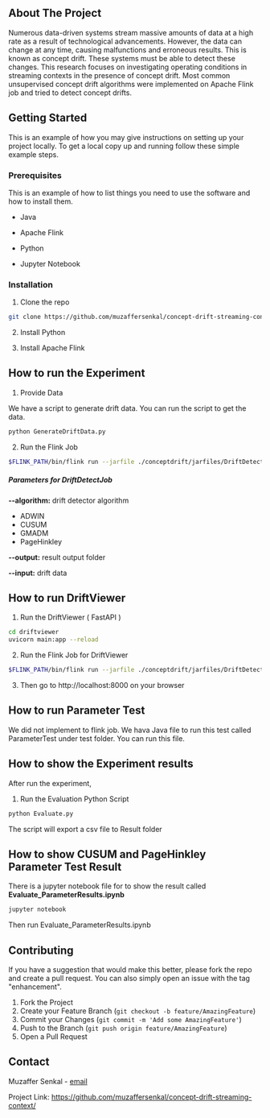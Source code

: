 ## About The Project

Numerous data-driven systems stream massive amounts of data at a high rate as a result of technological advancements.  However, the data can change at any time, causing malfunctions and erroneous results. This is known as concept drift. These systems must be able to detect these changes. This research focuses on investigating operating conditions in streaming contexts in the presence of concept drift. Most common unsupervised concept drift algorithms were implemented on Apache Flink job and tried to detect concept drifts. 



## Getting Started

This is an example of how you may give instructions on setting up your project locally. To get a local copy up and running follow these simple example steps.


### Prerequisites

This is an example of how to list things you need to use the software and how to install them.

-   Java 

-   Apache Flink

-   Python

-   Jupyter Notebook

### Installation

1.  Clone the repo

``` sh
git clone https://github.com/muzaffersenkal/concept-drift-streaming-context
```
2. Install Python

3. Install Apache Flink

## How to run the Experiment

1. Provide Data

We have a script to generate drift data. You can run the script to get the data.

``` sh
python GenerateDriftData.py 
```

2. Run the Flink Job

```sh
$FLINK_PATH/bin/flink run --jarfile ./conceptdrift/jarfiles/DriftDetectJob.jar --algorithm ADWIN --output Result/ --input Data/data_drift_20.csv
```

##### Parameters for DriftDetectJob

**--algorithm:** drift detector algorithm
- ADWIN
- CUSUM
- GMADM
- PageHinkley

**--output:** result output folder

**--input:** drift data



## How to run DriftViewer

1.  Run the DriftViewer ( FastAPI )

``` sh
cd driftviewer
uvicorn main:app --reload
```

2. Run the Flink Job for DriftViewer

```sh
$FLINK_PATH/bin/flink run --jarfile ./conceptdrift/jarfiles/DriftDetectContinuousJob.jar --algorithm ADWIN 
```

3. Then go to http://localhost:8000 on your browser

## How to run Parameter Test

We did not implement to flink job. We hava Java file to run this test called ParameterTest under test folder.
You can run this file.

## How to show the Experiment results

After run the experiment,

1. Run the Evaluation Python Script

``` sh
python Evaluate.py
```

The script will export a csv file to Result folder 



## How to show  CUSUM and PageHinkley Parameter Test Result

There is a jupyter notebook file for to show the result called **Evaluate_ParameterResults.ipynb**


``` sh
jupyter notebook
```

Then run Evaluate_ParameterResults.ipynb



## Contributing

If you have a suggestion that would make this better, please fork the repo and create a pull request. You can also simply open an issue with the tag "enhancement".

1.  Fork the Project
2.  Create your Feature Branch (`git checkout -b feature/AmazingFeature`)
3.  Commit your Changes (`git commit -m 'Add some AmazingFeature'`)
4.  Push to the Branch (`git push origin feature/AmazingFeature`)
5.  Open a Pull Request

## Contact

Muzaffer Senkal - [email](mailto:mzffersenkal@gmail.com)

Project Link: <https://github.com/muzaffersenkal/concept-drift-streaming-context/>
